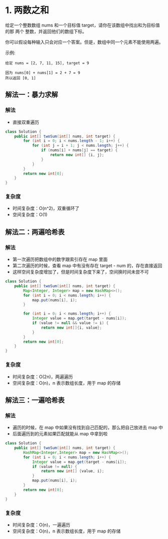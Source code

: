 # 1. 两数之和
给定一个整数数组 nums 和一个目标值 target，请你在该数组中找出和为目标值的那 两个 整数，并返回他们的数组下标。

你可以假设每种输入只会对应一个答案。但是，数组中同一个元素不能使用两遍。

示例:
```
给定 nums = [2, 7, 11, 15], target = 9

因为 nums[0] + nums[1] = 2 + 7 = 9
所以返回 [0, 1]
```

## 解法一：暴力求解

### 解法
- 直接双重遍历

```java
class Solution {
    public int[] twoSum(int[] nums, int target) {
        for (int i = 0; i < nums.length - 1; i++) {
            for (int j = i + 1; j < nums.length; j++) {
                if (nums[i] + nums[j] == target) {
                    return new int[] {i, j};
                }
            }
        }
        return new int[0];
    }
}
```

### 复杂度
- 时间复杂度：O(n^2)，双重循环了
- 空间复杂度：O(1)

## 解法二：两遍哈希表
### 解法
- 第一次遍历把数组中的数字跟索引存在 map 里面
- 第二次遍历的时候，查看 map 中有没有存在 target - num 的，存在直接返回
- 这样空间复杂度增加了，但是时间复杂度下来了，空间换时间未尝不可

```java
class Solution {
    public int[] twoSum(int[] nums, int target) {
        Map<Integer, Integer> map = new HashMap<>();
        for (int i = 0; i < nums.length; i++) {
            map.put(nums[i], i);
        }

        for (int i = 0; i < nums.length; i++) {
            Integer value = map.get(target - nums[i]);
            if (value != null && value != i) {
                return new int[]{i, value};
            }
        }
        return new int[0];
    }
}
```
### 复杂度
- 时间复杂度：O(2n)，两遍遍历
- 空间复杂度：O(n)，n 表示数组长度，用于 map 的存储


## 解法三：一遍哈希表

### 解法
- 遍历的时候，在 map 中如果没有找到自己匹配的，那么把自己放进去 map 中
- 后面遍历到的元素如果匹配就能从 map 中拿到啦

```java
class Solution {
    public int[] twoSum(int[] nums, int target) {
        HashMap<Integer,Integer> map = new HashMap<>();
        for (int i = 0; i < nums.length; i++) {
            Integer value = map.get(target - nums[i]);
            if (value != null) {
                return new int[] {value, i};
            }
            map.put(nums[i], i);
        }
        return new int[0];
    }
}
```
### 复杂度
- 时间复杂度：O(n)，一遍遍历
- 空间复杂度：O(n)，n 表示数组长度，用于 map 的存储